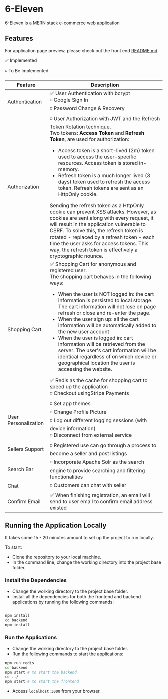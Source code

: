 # 6-Eleven

6-Eleven is a MERN stack e-commerce web application

## Features

For application page preview, please check out the front end [README.md](client/README.md).

✅ Implemented

◽ To Be Implemented

| Feature              | Description                                                                                                                                                                                                                                                                                                                                                                                                                                                                                                                                                                                                                                                                                                                                                                                                                          |
| -------------------- | ------------------------------------------------------------------------------------------------------------------------------------------------------------------------------------------------------------------------------------------------------------------------------------------------------------------------------------------------------------------------------------------------------------------------------------------------------------------------------------------------------------------------------------------------------------------------------------------------------------------------------------------------------------------------------------------------------------------------------------------------------------------------------------------------------------------------------------ |
| Authentication       | ✅ User Authentication with bcrypt <br/> ◽ Google Sign In <br /> ◽ Password Change & Recovery                                                                                                                                                                                                                                                                                                                                                                                                                                                                                                                                                                                                                                                                                                                                      |
| Authorization        | ◽ User Authorization with JWT and the Refresh Token Rotation technique. <br/> Two tokens: **Access Token** and **Refresh Token**, are used for authorization: <ul><li>Access token is a short-lived (2m) token used to access the user-specific resources. Access token is stored in-memory. </li><li>Refresh token is a much longer lived (3 days) token used to refresh the access token. Refresh tokens are sent as an HttpOnly cookie.</li></ul> Sending the refresh token as a HttpOnly cookie can prevent XSS attacks. However, as cookies are sent along with every request, it will result in the application vulnerable to CSRF. To solve this, the refresh token is rotated - replaced by a refresh token - each time the user asks for access tokens. This way, the refresh token is effectively a cryptographic nounce. |
| Shopping Cart        | ✅ Shopping Cart for anonymous and registered user. <br/> The shopping cart behaves in the following ways: <ul><li>When the user is NOT logged in: the cart information is persisted to local storage. The cart information will not lose on page refresh or close and re-enter the page.</li><li>When the user sign up: all the cart information will be automatically added to the new user account</li><li>When the user is logged in: cart information will be retrieved from the server. The user's cart information will be identical regardless of on which device or geographical location the user is accessing the website.</li></ul> ✅ Redis as the cache for shopping cart to speed up the application <br /> ◽️ Checkout usingStripe Payments                                                                         |
| User Personalization | ◽ Set app themes <br/> ◽ Change Profile Picture <br/> ◽ Log out different logging sessions (with device information) <br/> ◽ Disconnect from external service                                                                                                                                                                                                                                                                                                                                                                                                                                                                                                                                                                                                                                                                    |
| Sellers Support      | ◽️ Registered use can go through a process to become a seller and post listings                                                                                                                                                                                                                                                                                                                                                                                                                                                                                                                                                                                                                                                                                                                                                     |
| Search Bar           | ◽️ Incorporate Apache Solr as the search engine to provide searching and filtering functionalities                                                                                                                                                                                                                                                                                                                                                                                                                                                                                                                                                                                                                                                                                                                                  |
| Chat                 | ◽ Customers can chat with seller                                                                                                                                                                                                                                                                                                                                                                                                                                                                                                                                                                                                                                                                                                                                                                                                    |
| Confirm Email                 | ✅ When finishing registration, an email will send to user email to confirm email address existed                                                                                                                                                                                                                                                                                                                                                                                                                                                                                                                                                                                                                                                                                                                                                                                                    |

## Running the Application Locally

It takes some 15 - 20 minutes amount to set up the project to run locally.

To start:

- Clone the repository to your local machine.
- In the command line, change the working directory into the project base folder.

### Install the Dependencies

- Change the working directory to the project base folder.
- Install all the dependencies for both the frontend and backend applications by running the following commands:

```bash

npm install
cd backend
npm install
```

### Run the Applications

- Change the working directory to the project base folder.
- Run the following commands to start the applications:

```bash
npm run redis
cd backend
npm start # to start the backend
cd ../
npm start # to start the frontend
```

- Access `localhost:3000` from your browser.
